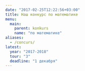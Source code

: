 ```yaml
---
date: "2017-02-25T12:22:56+03:00"
title: Наш конкурс по математике
menu: 
  main:
    parent: konkurs
    name: "по математике"
aliases:
  - /concurs/
latest: 
  year: "2017-2018"
  tour: "3"
  deadline: "1 декабря"
---
```

